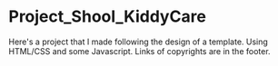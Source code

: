 # Project_Shool_KiddyCare

Here's a project that I made following the design of a template. Using HTML/CSS and some Javascript.
Links of copyrights are in the footer.
